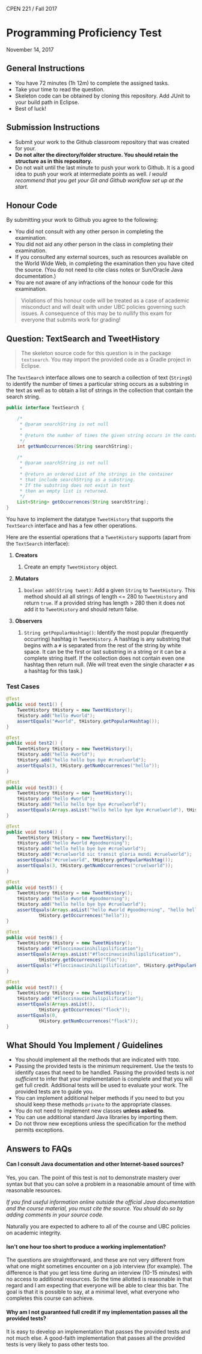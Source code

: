 CPEN 221 / Fall 2017

Programming Proficiency Test
=========

November 14, 2017

## General Instructions

+ You have 72 minutes (1h 12m) to complete the assigned tasks.
+ Take your time to read the question.
+ Skeleton code can be obtained by cloning this repository. Add JUnit to your build path in Eclipse.
+ Best of luck!

## Submission Instructions

+ Submit your work to the Github classroom repository that was created for your.
+ **Do not alter the directory/folder structure. You should retain the structure as in this repository.**
+ Do not wait until the last minute to push your work to Github. It is a good idea to push your work at intermediate points as well. _I would recommend that you get your Git and Github workflow set up at the start._

## Honour Code

By submitting your work to Github you agree to the following:

+ You did not consult with any other person in completing the examination.
+ You did not aid any other person in the class in completing their examination.
+ If you consulted any external sources, such as resources available on the World Wide Web, in completing the examination then you have cited the source. (You do not need to cite class notes or Sun/Oracle Java documentation.)
+ You are not aware of any infractions of the honour code for this examination.

> Violations of this honour code will be treated as a case of academic misconduct and will dealt with under UBC policies governing such issues. A consequence of this may be to nullify this exam for everyone that submits work for grading!

## Question: TextSearch and TweetHistory
> The skeleton source code for this question is in the package `textsearch`. You may import the provided code as a Gradle project in Eclipse.

The `TextSearch` interface allows one to search a collection of text (`String`s) to identify the number of times a particular string occurs as a substring in the text as well as to obtain a list of strings in the collection that contain the search string.

```java
public interface TextSearch {

	/*
	 * @param searchString is not null
	 *
	 * @return the number of times the given string occurs in the container
	 */
	int getNumOccurrences(String searchString);

	/*
	 * @param searchString is not null
	 *
	 * @return an ordered List of the strings in the container
	 * that include searchString as a substring.
	 * If the substring does not exist in text
	 * then an empty list is returned.
	 */
	List<String> getOccurrences(String searchString);
}
```

You have to implement the datatype `TweetHistory` that supports the `TextSearch` interface and has a few other operations.

Here are the essential operations that a `TweetHistory` supports (apart from the `TextSearch` interface):

1. **Creators**
	1. Create an empty `TweetHistory` object.

2. **Mutators**
	1. `boolean add(String tweet)`: Add a given `String` to `TweetHistory`. This method should all all strings of length <= 280 to `TweetHistory` and return `true`. If a provided string has length > 280 then it does not add it to `TweetHistory` and should return false.

3. **Observers**
	1. `String getPopularHashtag()`: Identify the most popular (frequently occurring) hashtag in `TweetHistory`. A hashtag is any substring that begins with a `#` is separated from the rest of the string by white space. It can be the first or last substring in a string or it can be a complete string itself. If the collection does not contain even one hashtag then return null. (We will treat even the single character `#` as a hashtag for this task.)

### Test Cases

```java
@Test
public void test1() {
	TweetHistory tHistory = new TweetHistory();
	tHistory.add("hello #world");
	assertEquals("#world", tHistory.getPopularHashtag());
}

@Test
public void test2() {
	TweetHistory tHistory = new TweetHistory();
	tHistory.add("hello #world");
	tHistory.add("hello hello bye bye #cruelworld");
	assertEquals(3, tHistory.getNumOccurrences("hello"));
}

@Test
public void test3() {
	TweetHistory tHistory = new TweetHistory();
	tHistory.add("hello #world");
	tHistory.add("hello hello bye bye #cruelworld");
	assertEquals(Arrays.asList("hello hello bye bye #cruelworld"), tHistory.getOccurrences("bye"));
}

@Test
public void test4() {
	TweetHistory tHistory = new TweetHistory();
	tHistory.add("hello #world #goodmorning");
	tHistory.add("hello hello bye bye #cruelworld");
	tHistory.add("#cruelworld sic transit gloria mundi #cruelworld");
	assertEquals("#cruelworld", tHistory.getPopularHashtag());
	assertEquals(3, tHistory.getNumOccurrences("cruelworld"));
}

@Test
public void test5() {
	TweetHistory tHistory = new TweetHistory();
	tHistory.add("hello #world #goodmorning");
	tHistory.add("hello hello bye bye #cruelworld");
	assertEquals(Arrays.asList("hello #world #goodmorning", "hello hello bye bye #cruelworld"),
			tHistory.getOccurrences("hello"));
}

@Test
public void test6() {
	TweetHistory tHistory = new TweetHistory();
	tHistory.add("#floccinaucinihilipilification");
	assertEquals(Arrays.asList("#floccinaucinihilipilification"),
			tHistory.getOccurrences("floc"));
	assertEquals("#floccinaucinihilipilification", tHistory.getPopularHashtag());
}

@Test
public void test7() {
	TweetHistory tHistory = new TweetHistory();
	tHistory.add("#floccinaucinihilipilification");
	assertEquals(Arrays.asList(),
			tHistory.getOccurrences("flock"));
	assertEquals(0,
			tHistory.getNumOccurrences("flock"));
}
```

## What Should You Implement / Guidelines

+ You should implement all the methods that are indicated with `TODO`.
+ Passing the provided tests is the minimum requirement. Use the tests to identify cases that need to be handled. Passing the provided tests is *not sufficient* to infer that your implementation is complete and that you will get full credit. Additional tests will be used to evaluate your work. The provided tests are to guide you.
+ You can implement additional helper methods if you need to but you should keep these methods `private` to the appropriate classes.
+ You do not need to implement new classes **unless asked to**.
+ You can use additional standard Java libraries by importing them.
+ Do not throw new exceptions unless the specification for the method permits exceptions.

## Answers to FAQs

#### Can I consult Java documentation and other Internet-based sources?

Yes, you can. The point of this test is not to demonstrate mastery over syntax but that you can solve a problem in a reasonable amount of time with reasonable resources.

*If you find useful information online outside the official Java documentation and the course material, you must cite the source. You should do so by adding comments in your source code.*

Naturally you are expected to adhere to all of the course and UBC policies on academic integrity.

#### Isn't one hour too short to produce a working implementation?

The questions are straightforward, and these are not very different from what one might sometimes encounter on a job interview (for example). The difference is that you get less time during an interview (10-15 minutes) with no access to additional resources. So the time allotted is reasonable in that regard and I am expecting that everyone will be able to clear this bar. The goal is that it is possible to say, at a minimal level, what everyone who completes this course can achieve.

#### Why am I not guaranteed full credit if my implementation passes all the provided tests?

It is easy to develop an implementation that passes the provided tests and not much else. A good-faith implementation that passes all the provided tests is very likely to pass other tests too.
